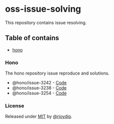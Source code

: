 # oss-issue-solving

This repository contains issue resolving.

## Table of contains

- [hono](#hono)

### Hono

The hono repository issue reproduce and solutions.

- @hono/issue-3242 - [Code](./hono/3242/)
- @hono/issue-3238 - [Code](./hono/3238/)
- @hono/issue-3254 - [Code](./hono/3254/)

### License

Released under [MIT](./LICENSE) by [@rjoydip](https://github.com/rjoydip).
